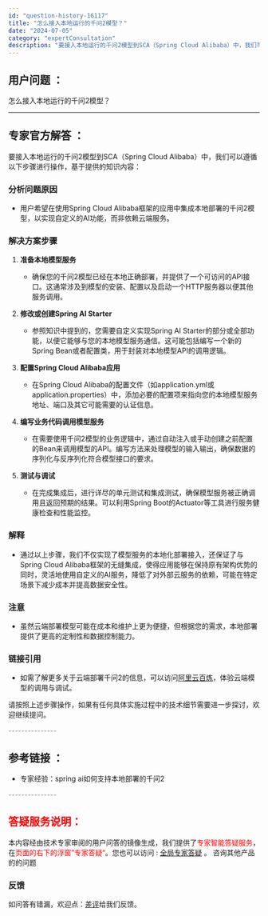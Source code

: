 ```yaml
---
id: "question-history-16117"
title: "怎么接入本地运行的千问2模型？"
date: "2024-07-05"
category: "expertConsultation"
description: "要接入本地运行的千问2模型到SCA（Spring Cloud Alibaba）中，我们可以遵循以下步骤进行操作，基于提供的知识内容：### 分析问题原因- 用户希望在使用Spring Cloud Alibaba框架的应用中集成本地部署的千问2模型，以实现自定义的AI功能，而非依赖云端服务。### 解"
---
```


## 用户问题 ： 
 怎么接入本地运行的千问2模型？  

---------------
## 专家官方解答 ：

要接入本地运行的千问2模型到SCA（Spring Cloud Alibaba）中，我们可以遵循以下步骤进行操作，基于提供的知识内容：

### 分析问题原因
- 用户希望在使用Spring Cloud Alibaba框架的应用中集成本地部署的千问2模型，以实现自定义的AI功能，而非依赖云端服务。

### 解决方案步骤
1. **准备本地模型服务**
   - 确保您的千问2模型已经在本地正确部署，并提供了一个可访问的API接口。这通常涉及到模型的安装、配置以及启动一个HTTP服务器以便其他服务调用。

2. **修改或创建Spring AI Starter**
   - 参照知识中提到的，您需要自定义实现Spring AI Starter的部分或全部功能，以便它能够与您的本地模型服务通信。这可能包括编写一个新的Spring Bean或者配置类，用于封装对本地模型API的调用逻辑。

3. **配置Spring Cloud Alibaba应用**
   - 在Spring Cloud Alibaba的配置文件（如application.yml或application.properties）中，添加必要的配置项来指向您的本地模型服务地址、端口及其它可能需要的认证信息。

4. **编写业务代码调用模型服务**
   - 在需要使用千问2模型的业务逻辑中，通过自动注入或手动创建之前配置的Bean来调用模型的API。编写方法来处理模型的输入输出，确保数据的序列化与反序列化符合模型接口的要求。

5. **测试与调试**
   - 在完成集成后，进行详尽的单元测试和集成测试，确保模型服务被正确调用且返回预期的结果。可以利用Spring Boot的Actuator等工具进行服务健康检查和性能监控。

### 解释
- 通过以上步骤，我们不仅实现了模型服务的本地化部署接入，还保证了与Spring Cloud Alibaba框架的无缝集成，使得应用能够在保持原有架构优势的同时，灵活地使用自定义的AI服务，降低了对外部云服务的依赖，可能在特定场景下减少成本并提高数据安全性。

### 注意
- 虽然云端部署模型可能在成本和维护上更为便捷，但根据您的需求，本地部署提供了更高的定制性和数据控制能力。

### 链接引用
- 如需了解更多关于云端部署千问2的信息，可以访问[阿里云百炼](https://www.aliyun.com/product/bailian)，体验云端模型的调用与调试。

请按照上述步骤操作，如果有任何具体实施过程中的技术细节需要进一步探讨，欢迎继续提问。


<font color="#949494">---------------</font> 


## 参考链接 ：

* 专家经验：spring ai如何支持本地部署的千问2 


 <font color="#949494">---------------</font> 
 


## <font color="#FF0000">答疑服务说明：</font> 

本内容经由技术专家审阅的用户问答的镜像生成，我们提供了<font color="#FF0000">专家智能答疑服务</font>，在<font color="#FF0000">页面的右下的浮窗”专家答疑“</font>。您也可以访问 : [全局专家答疑](https://answer.opensource.alibaba.com/docs/intro) 。 咨询其他产品的的问题

### 反馈
如问答有错漏，欢迎点：[差评](https://ai.nacos.io/user/feedbackByEnhancerGradePOJOID?enhancerGradePOJOId=16139)给我们反馈。
